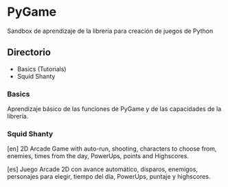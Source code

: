 # PyGame
Sandbox de aprendizaje de la librería para creación de juegos de Python

## Directorio

* Basics (Tutorials)
* Squid Shanty

### Basics

Aprendizaje básico de las funciones de PyGame y de las capacidades de la librería. 

### Squid Shanty

\[en\] 2D Arcade Game with auto-run, shooting, characters to choose from, enemies, times from the day, PowerUps, points and Highscores.


\[es\] Juego Arcade 2D con avance automático, disparos, enemigos, personajes para elegir, tiempo del día, PowerUps, puntaje y highscores.